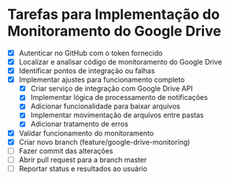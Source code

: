 # Tarefas para Implementação do Monitoramento do Google Drive

- [x] Autenticar no GitHub com o token fornecido
- [x] Localizar e analisar código de monitoramento do Google Drive
- [x] Identificar pontos de integração ou falhas
- [x] Implementar ajustes para funcionamento completo
  - [x] Criar serviço de integração com Google Drive API
  - [x] Implementar lógica de processamento de notificações
  - [x] Adicionar funcionalidade para baixar arquivos
  - [x] Implementar movimentação de arquivos entre pastas
  - [x] Adicionar tratamento de erros
- [x] Validar funcionamento do monitoramento
- [x] Criar novo branch (feature/google-drive-monitoring)
- [ ] Fazer commit das alterações
- [ ] Abrir pull request para a branch master
- [ ] Reportar status e resultados ao usuário
